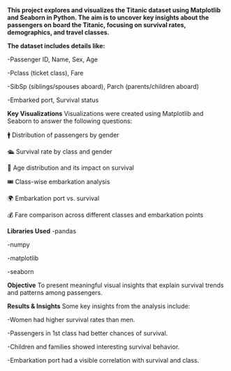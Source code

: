 **This project explores and visualizes the Titanic dataset using Matplotlib and Seaborn in Python. The aim is to uncover key insights about the passengers on board the Titanic, focusing on survival rates, demographics, and travel classes.**

**The dataset includes details like:**

-Passenger ID, Name, Sex, Age

-Pclass (ticket class), Fare

-SibSp (siblings/spouses aboard), Parch (parents/children aboard)

-Embarked port, Survival status

**Key Visualizations**
Visualizations were created using Matplotlib and Seaborn to answer the following questions:

🚹 Distribution of passengers by gender

🛳️ Survival rate by class and gender

🧒 Age distribution and its impact on survival

🎟️ Class-wise embarkation analysis

🌍 Embarkation port vs. survival

💰 Fare comparison across different classes and embarkation points

**Libraries Used**
-pandas

-numpy

-matplotlib

-seaborn

**Objective**
To present meaningful visual insights that explain survival trends and patterns among passengers.

**Results & Insights**
Some key insights from the analysis include:

-Women had higher survival rates than men.

-Passengers in 1st class had better chances of survival.

-Children and families showed interesting survival behavior.

-Embarkation port had a visible correlation with survival and class.
